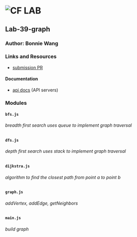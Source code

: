# ![CF](http://i.imgur.com/7v5ASc8.png) LAB

## Lab-39-graph

### Author: Bonnie Wang

### Links and Resources

- [submission PR](https://github.com/401-advanced-javascript-bw/lab-39-graph)

#### Documentation

- [api docs](http://xyz.com) (API servers)

### Modules

#### `bfs.js`

###### breadth first search uses queue to implement graph traversal

#### `dfs.js`

###### depth first search uses stack to implement graph traversal

#### `dijkstra.js`

###### algorithm to find the closest path from point a to point b

#### `graph.js`

###### addVertex, addEdge, getNeighbors

#### `main.js`

###### build graph

